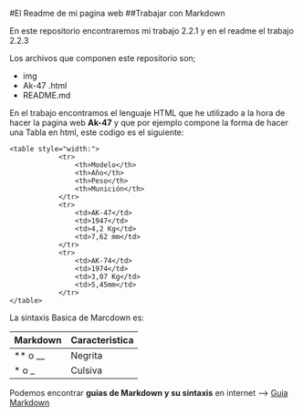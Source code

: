 #El Readme de mi pagina web
##Trabajar con Markdown

En este repositorio encontraremos mi trabajo 2.2.1 y en el readme el trabajo 2.2.3

Los archivos que componen este repositorio son;
- img
- Ak-47 .html	
- README.md



En el trabajo encontramos el lenguaje HTML que he utilizado a la hora de hacer la pagina web **Ak-47** y que por ejemplo compone la forma de hacer una Tabla en html, este codigo es el siguiente:


```
<table style="width:">
			<tr>
				<th>Modelo</th>
				<th>Año</th> 
				<th>Peso</th>
				<th>Munición</th>
			</tr>
			<tr>
				<td>AK-47</td>
				<td>1947</td> 
				<td>4,2 Kg</td>
				<td>7,62 mm</td>
			</tr>
			<tr>
				<td>AK-74</td>
				<td>1974</td> 
				<td>3,07 Kg</td>
				<td>5,45mm</td>
			</tr>
</table>
```

La sintaxis Basica de Marcdown es:

| Markdown | Caracteristica|
| ---------- | ---------- |
| ** o __   | Negrita   |
| * o _  | Culsiva   |

Podemos encontrar **guias de Markdown y su sintaxis** en internet -->
[Guia Markdown][nombre de tu referencia]

[nombre de tu referencia]:https://markdown.es/sintaxis-markdown/#links
	


